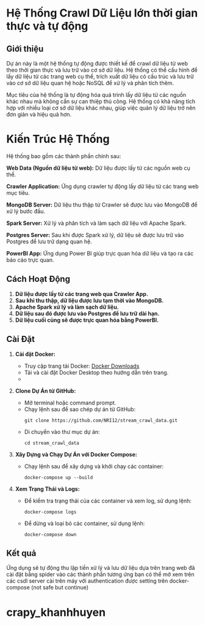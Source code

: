 
# Hệ Thống Crawl Dữ Liệu lớn thời gian thực và tự động
## Giới thiệu
Dự án này là một hệ thống tự động được thiết kế để crawl dữ liệu từ web theo thời gian thực và lưu trữ vào cơ sở dữ liệu. Hệ thống có thể cấu hình để lấy dữ liệu từ các trang web cụ thể, trích xuất dữ liệu có cấu trúc và lưu trữ vào cơ sở dữ liệu quan hệ hoặc NoSQL để xử lý và phân tích thêm.

Mục tiêu của hệ thống là tự động hóa quá trình lấy dữ liệu từ các nguồn khác nhau mà không cần sự can thiệp thủ công. Hệ thống có khả năng tích hợp với nhiều loại cơ sở dữ liệu khác nhau, giúp việc quản lý dữ liệu trở nên đơn giản và hiệu quả hơn.

# Kiến Trúc Hệ Thống

Hệ thống bao gồm các thành phần chính sau:

**Web Data (Nguồn dữ liệu từ web):** Dữ liệu được lấy từ các nguồn web cụ thể.

**Crawler Application:** Ứng dụng crawler tự động lấy dữ liệu từ các trang web mục tiêu.

**MongoDB Server:** Dữ liệu thu thập từ Crawler sẽ được lưu vào MongoDB để xử lý bước đầu.

**Spark Server:** Xử lý và phân tích và làm sạch dữ liệu với Apache Spark.

**Postgres Server:** Sau khi được Spark xử lý, dữ liệu sẽ được lưu trữ vào Postgres để lưu trữ dạng quan hệ.

**PowerBI App:** Ứng dụng Power BI giúp trực quan hóa dữ liệu và tạo ra các báo cáo trực quan.

## Cách Hoạt Động
1. **Dữ liệu được lấy từ các trang web qua Crawler App.**
2. **Sau khi thu thập, dữ liệu được lưu tạm thời vào MongoDB.**
3. **Apache Spark xử lý và làm sạch dữ liệu.**
4. **Dữ liệu sau đó được lưu vào Postgres để lưu trữ dài hạn.**
5. **Dữ liệu cuối cùng sẽ được trực quan hóa bằng PowerBI.**
## Cài Đặt
1. **Cài đặt Docker:**

   - Truy cập trang tải Docker: [Docker Downloads](https://www.docker.com/products/docker-desktop)
   - Tải và cài đặt Docker Desktop theo hướng dẫn trên trang.
   - 
2. **Clone Dự Án từ GitHub:**

   - Mở terminal hoặc command prompt.
   - Chạy lệnh sau để sao chép dự án từ GitHub:
     ```
     git clone https://github.com/NRI12/stream_crawl_data.git
     ```
   - Di chuyển vào thư mục dự án:
     ```
     cd stream_crawl_data
     ```

3. **Xây Dựng và Chạy Dự Án với Docker Compose:**

   - Chạy lệnh sau để xây dựng và khởi chạy các container:
     ```
     docker-compose up --build
     ```

4. **Xem Trạng Thái và Logs:**

   - Để kiểm tra trạng thái của các container và xem log, sử dụng lệnh:
     ```
     docker-compose logs
     ```

   - Để dừng và loại bỏ các container, sử dụng lệnh:
     ```
     docker-compose down
     ```
## Kết quả
Ứng dụng sẽ tự động thu lập tiền xử lý và lưu dữ liệu dựa trên trang web đã cài đặt bằng spider vào các thành phần tương ứng bạn có thể mở xem trên các csdl server cài trên máy với authentication  được setting trên docker-compose (not safe but continue)
# crapy_khanhhuyen
